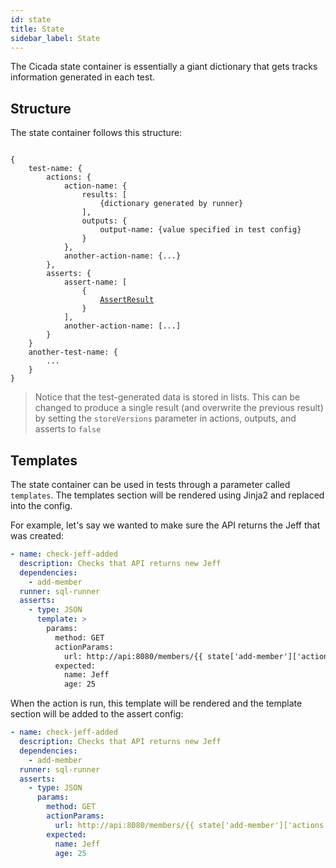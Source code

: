 ```yaml
---
id: state
title: State
sidebar_label: State
---
```


The Cicada state container is essentially a giant dictionary that gets tracks
information generated in each test.

## Structure

The state container follows this structure:

<pre><code>
{
    test-name: {
        actions: {
            action-name: {
                results: [
                    {dictionary generated by runner}
                ],
                outputs: {
                    output-name: {value specified in test config}
                }
            },
            another-action-name: {...}
        },
        asserts: {
            assert-name: [
                {
                    <a href="actionsasserts#assert-result">AssertResult</a>
                }
            ],
            another-action-name: [...]
        }
    }
    another-test-name: {
        ...
    }
}
</code></pre>

> Notice that the test-generated data is stored in lists. This can be changed
> to produce a single result (and overwrite the previous result) by setting
> the `storeVersions` parameter in actions, outputs, and asserts to `false`

## Templates

The state container can be used in tests through a parameter called `templates`.
The templates section will be rendered using Jinja2 and replaced into the config.

For example, let's say we wanted to make sure the API returns the Jeff that was created:

```yaml
- name: check-jeff-added
  description: Checks that API returns new Jeff
  dependencies:
    - add-member
  runner: sql-runner
  asserts:
    - type: JSON
      template: >
        params:
          method: GET
          actionParams:
            url: http://api:8080/members/{{ state['add-member']['actions']['POST0']['results'][0]['body']['id'] }}
          expected:
            name: Jeff
            age: 25
```

When the action is run, this template will be rendered and the template section
will be added to the assert config:

```yaml
- name: check-jeff-added
  description: Checks that API returns new Jeff
  dependencies:
    - add-member
  runner: sql-runner
  asserts:
    - type: JSON
      params:
        method: GET
        actionParams:
          url: http://api:8080/members/{{ state['add-member']['actions']['POST0']['results'][0]['body']['id'] }}
        expected:
          name: Jeff
          age: 25
```
